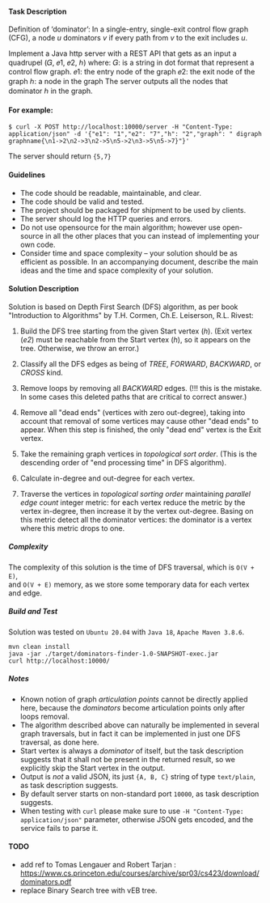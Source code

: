 #### Task Description

Definition of ‘dominator’: In a single-entry, single-exit
control flow graph (CFG), a node _u_ dominators _v_ if every path
from _v_ to the exit includes _u_.

Implement a Java http server with a REST API that gets as an
input a quadrupel (𝐺, 𝑒1, 𝑒2, ℎ) where:
𝐺: is a string in dot format that represent a control flow
graph.
𝑒1: the entry node of the graph
𝑒2: the exit node of the graph
ℎ: a node in the graph
The server outputs all the nodes that dominator ℎ in the
graph.

#### For example:

    $ curl -X POST http://localhost:10000/server -H "Content-Type: application/json" -d '{"e1": "1","e2": "7","h": "2","graph": " digraph graphname{\n1->2\n2->3\n2->5\n5->2\n3->5\n5->7}"}'

The server should return `{5,7}`

#### Guidelines
- The code should be readable, maintainable, and clear.
- The code should be valid and tested.
- The project should be packaged for shipment to be used by
clients.
- The server should log the HTTP queries and errors.
- Do not use opensource for the main algorithm; however use
open-source in all the other places that you can instead
of implementing your own code.
- Consider time and space complexity – your solution should
be as efficient as possible. In an accompanying document,
describe the main ideas and the time and space complexity
of your solution.

#### Solution Description

Solution is based on Depth First Search (DFS) algorithm, as per book 
"Introduction to Algorithms" by T.H. Cormen, Ch.E. Leiserson, R.L. Rivest:    
1) Build the DFS tree starting from the given Start vertex (_h_). (Exit vertex (_e2_) must 
 be reachable from the Start vertex (_h_), so it appears on the tree. Otherwise, we throw an error.)

2) Classify all the DFS edges as being of _TREE_, _FORWARD_, _BACKWARD_, or _CROSS_ kind.

3) Remove loops by removing all _BACKWARD_ edges. (!!! this is the mistake. In some cases this deleted paths
that are critical to correct answer.) 

5) Remove all "dead ends" (vertices with zero out-degree), taking into account that removal 
 of some vertices may cause other "dead ends" to appear. When this step is finished, the only "dead end" vertex
 is the Exit vertex.

6) Take the remaining graph vertices in _topological sort order_. 
 (This is the descending order of "end processing time" in DFS algorithm).

7) Calculate in-degree and out-degree for each vertex.

8) Traverse the vertices in _topological sorting order_ maintaining _parallel edge count_ integer metric: 
 for each vertex reduce the metric by the vertex in-degree, then increase it by the vertex out-degree. 
 Basing on this metric detect all the dominator vertices: the dominator is a vertex where this metric drops to one.   

##### Complexity

The complexity of this solution is the time of DFS traversal, which is `O(V + E)`,  
and `O(V + E)` memory, as we store some temporary data for each vertex and edge.      

##### Build and Test

Solution was tested on `Ubuntu 20.04` with `Java 18`, `Apache Maven 3.8.6`.   

    mvn clean install
    java -jar ./target/dominators-finder-1.0-SNAPSHOT-exec.jar
    curl http://localhost:10000/

##### Notes

- Known notion of graph _articulation points_ cannot be directly applied here, 
 because the _dominators_ become articulation points only after loops removal.
- The algorithm described above can naturally be implemented in several graph traversals, but
 in fact it can be implemented in just one DFS traversal, as done here.
- Start vertex is always a _dominator_ of itself, but the task description suggests that it shall not be
 present in the returned result, so we explicitly skip the Start vertex in the output.
- Output is *not* a valid JSON, its just `{A, B, C}` string of type `text/plain`, as task description suggests.
- By default server starts on non-standard port `10000`, as task description suggests.
- When testing with `curl` please make sure to use `-H "Content-Type: application/json"` parameter, otherwise JSON gets encoded,
 and the service fails to parse it.


#### TODO

 - add ref to Tomas Lengauer and Robert Tarjan : https://www.cs.princeton.edu/courses/archive/spr03/cs423/download/dominators.pdf
 - replace Binary Search tree with vEB tree.
